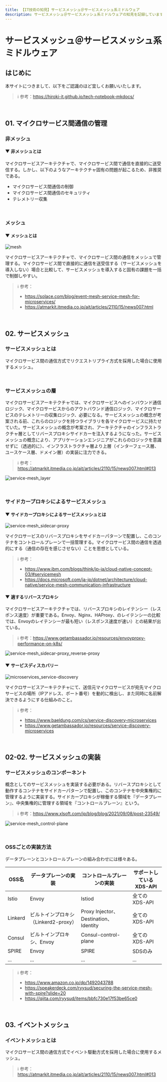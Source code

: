 ```yaml
---
title: 【IT技術の知見】サービスメッシュ＠サービスメッシュ系ミドルウェア
description: サービスメッシュ＠サービスメッシュ系ミドルウェアの知見を記録しています。
---
```


# サービスメッシュ＠サービスメッシュ系ミドルウェア

## はじめに

本サイトにつきまして、以下をご認識のほど宜しくお願いいたします。

> ℹ️ 参考：https://hiroki-it.github.io/tech-notebook-mkdocs/

<br>

## 01. マイクロサービス間通信の管理

### 非メッシュ

#### ▼ 非メッシュとは

マイクロサービスアーキテクチャで、マイクロサービス間で通信を直接的に送受信する。しかし、以下のようなアーキテクチャ固有の問題が起こるため、非推奨である。

- マイクロサービス間通信の制御
- マイクロサービス間通信のセキュリティ
- テレメトリー収集


<br>

### メッシュ

#### ▼ メッシュとは

![mesh](https://raw.githubusercontent.com/hiroki-it/tech-notebook/master/images/mesh.png)

マイクロサービスアーキテクチャで、マイクロサービス間の通信をメッシュで管理する。マイクロサービス間で直接的に通信を送受信する（サービスメッシュを導入しない）場合と比較して、サービスメッシュを導入すると固有の課題を一括で制御しやすい。

> ℹ️ 参考：
> 
> - https://solace.com/blog/event-mesh-service-mesh-for-microservices/
> - https://atmarkit.itmedia.co.jp/ait/articles/2110/15/news007.html

<br>

## 02. サービスメッシュ

### サービスメッシュとは

マイクロサービス間の通信方式でリクエストリプライ方式を採用した場合に使用するメッシュ。

<br>

### サービスメッシュの層

マイクロサービスアーキテクチャでは、マイクロサービスへのインバウンド通信ロジック、マイクロサービスからのアウトバウンド通信ロジック、マイクロサービスのテレメトリーの収集ロジック、必要になる。サービスメッシュの概念が考案される前、これらのロジックを持つライブラリを各マイクロサービスに持たせていた。サービスメッシュの概念が考案され、アーキテクチャのインフラストラクチャ層としてリバースプロキシサイドカーを注入するようになった。サービスメッシュの概念により、アプリケーションエンジニアがこれらのロジックを意識せずに（透過的に）、インフラストラクチャ層より上層（インターフェース層、ユースケース層、ドメイン層）の実装に注力できる。

> ℹ️ 参考：https://atmarkit.itmedia.co.jp/ait/articles/2110/15/news007.html#013

![service-mesh_layer](https://raw.githubusercontent.com/hiroki-it/tech-notebook/master/images/service-mesh_layer.png)

<br>

### サイドカープロキシによるサービスメッシュ

#### ▼ サイドカープロキシによるサービスメッシュとは

![service-mesh_sidecar-proxy](https://raw.githubusercontent.com/hiroki-it/tech-notebook/master/images/service-mesh_sidecar-proxy.png)

マイクロサービスのリバースプロキシをサイドカーパターンで配置し、このコンテナをコントロールプレーンで一括管理する。マイクロサービス間の通信を透過的にする（通信の存在を感じさせない）ことを思想としている。

> ℹ️ 参考：
>
> - https://www.ibm.com/blogs/think/jp-ja/cloud-native-concept-03/#servicemesh
> - https://docs.microsoft.com/ja-jp/dotnet/architecture/cloud-native/service-mesh-communication-infrastructure

#### ▼ 適するリバースプロキシ

マイクロサービスアーキテクチャでは、リバースプロキシのレイテンシー（レスポンス速度）が重要である。Envoy、Nginx、HAProxy、のレイテンシーの比較では、Envoyのレイテンシーが最も短い（レスポンス速度が速い）との結果が出ている。

> ℹ️ 参考：https://www.getambassador.io/resources/envoyproxy-performance-on-k8s/

![service-mesh_sidecar-proxy_reverse-proxy](https://raw.githubusercontent.com/hiroki-it/tech-notebook/master/images/service-mesh_sidecar-proxy_reverse-proxy.png)

#### ▼ サービスディスカバリー

![microservices_service-discovery](https://raw.githubusercontent.com/hiroki-it/tech-notebook/master/images/microservices_service-discovery.png)

マイクロサービスアーキテクチャにて、送信元マイクロサービスが宛先マイクロサービスの場所（IPアドレス、ポート番号）を動的に検出し、また同時に名前解決できるようにする仕組みのこと。

> ℹ️ 参考：
> 
> - https://www.baeldung.com/cs/service-discovery-microservices
> - https://www.getambassador.io/resources/service-discovery-microservices

<br>

## 02-02. サービスメッシュの実装

### サービスメッシュのコンポーネント

概念としてのサービスメッシュを実装する必要がある。リバースプロキシとして動作するコンテナをサイドカーパターンで配置し、このコンテナを中央集権的に管理するように実装する。サイドカープロキシが稼働する領域を『データプレーン』、中央集権的に管理する領域を『コントロールプレーン』という。

> ℹ️ 参考：https://www.xlsoft.com/jp/blog/blog/2021/09/08/post-23549/

![service-mesh_control-plane](https://raw.githubusercontent.com/hiroki-it/tech-notebook/master/images/service-mesh_control-plane.png)

<br>

### OSSごとの実装方法

データプレーンとコントロールプレーンの組み合わせには様々ある。

| OSS名   | データプレーンの実装              | コントロールプレーンの実装                     | サポートしているXDS-API |
|---------|---------------------------|-------------------------------------|-----------------|
| Istio   | Envoy                     | Istiod                              | 全てのXDS-API     |
| Linkerd | ビルトインプロキシ（Linkerd2-proxy） | Proxy Injector、Destination、Identity | 全てのXDS-API     |
| Consul  | ビルトインプロキシ、Envoy           | Consul-control-plane                | 全てのXDS-API     |
| SPIRE   | Envoy                     | SPIRE                               | SDSのみ           |
| ...     | ...                       | ...                                 | ...             |



> ℹ️ 参考：
>
> - https://www.amazon.co.jp/dp/1492043788
> - https://speakerdeck.com/ryysud/securing-the-service-mesh-with-spire?slide=20
> - https://qiita.com/ryysud/items/bbfc730e17f53be65ce0


<br>

## 03. イベントメッシュ

### イベントメッシュとは

マイクロサービス間の通信方式でイベント駆動方式を採用した場合に使用するメッシュ。

> ℹ️ 参考：https://atmarkit.itmedia.co.jp/ait/articles/2110/15/news007.html#013

<br>
